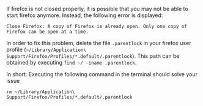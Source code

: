 If firefox is not closed properly, it is possible that you may not be able to start firefox anymore. Instead, the following error is displayed:

```
Close Firefox: A copy of Firefox is already open. Only one copy of Firefox can be open at a time.
```

In order to fix this problem, delete the file `.parentlock` in your firefox user profile (`~/Library/Application\ Support/Firefox/Profiles/*.default/.parentlock`).
This path can be obtained by executing `find ~/ -iname .parentlock`.

In short: Executing the following command in the terminal should solve your issue
```
rm ~/Library/Application\ Support/Firefox/Profiles/*.default/.parentlock
```
